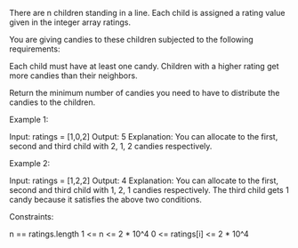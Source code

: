 There are n children standing in a line. Each child is assigned a rating
value given in the integer array ratings.

You are giving candies to these children subjected to the following
requirements:


Each child must have at least one candy.
Children with a higher rating get more candies than their neighbors.


Return the minimum number of candies you need to have to distribute the
candies to the children.


Example 1:


Input: ratings = [1,0,2]
Output: 5
Explanation: You can allocate to the first, second and third child with 2, 1,
2 candies respectively.


Example 2:


Input: ratings = [1,2,2]
Output: 4
Explanation: You can allocate to the first, second and third child with 1, 2,
1 candies respectively.
The third child gets 1 candy because it satisfies the above two
conditions.



Constraints:


n == ratings.length
1 <= n <= 2 * 10^4
0 <= ratings[i] <= 2 * 10^4




